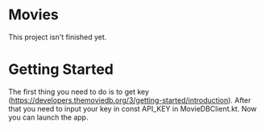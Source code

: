 # Movies
This project isn't finished yet.

# Getting Started
The first thing you need to do is to get key (https://developers.themoviedb.org/3/getting-started/introduction). After that you need to input your key in const API_KEY in MovieDBClient.kt. Now you can launch the app.
